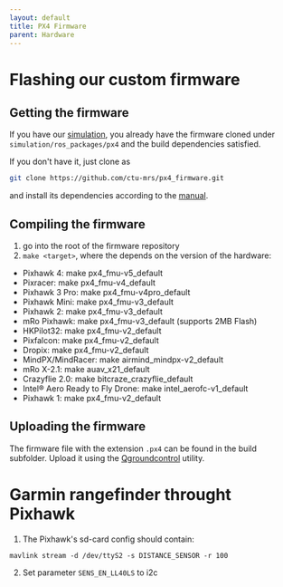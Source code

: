 ```yaml
---
layout: default
title: PX4 Firmware
parent: Hardware
---
```


# Flashing our custom firmware

## Getting the firmware

If you have our [simulation](https://github.com/ctu-mrs/simulation), you already have the firmware cloned under `simulation/ros_packages/px4` and the build dependencies satisfied.

If you don't have it, just clone as
```bash
git clone https://github.com/ctu-mrs/px4_firmware.git
```
and install its dependencies according to the [manual](https://dev.px4.io/master/en/setup/building_px4.html).

## Compiling the firmware

1. go into the root of the firmware repository
2. `make <target>`, where the <target> depends on the version of the hardware:
  * Pixhawk 4: make px4_fmu-v5_default
  * Pixracer: make px4_fmu-v4_default
  * Pixhawk 3 Pro: make px4_fmu-v4pro_default
  * Pixhawk Mini: make px4_fmu-v3_default
  * Pixhawk 2: make px4_fmu-v3_default
  * mRo Pixhawk: make px4_fmu-v3_default (supports 2MB Flash)
  * HKPilot32: make px4_fmu-v2_default
  * Pixfalcon: make px4_fmu-v2_default
  * Dropix: make px4_fmu-v2_default
  * MindPX/MindRacer: make airmind_mindpx-v2_default
  * mRo X-2.1: make auav_x21_default
  * Crazyflie 2.0: make bitcraze_crazyflie_default
  * Intel® Aero Ready to Fly Drone: make intel_aerofc-v1_default
  * Pixhawk 1: make px4_fmu-v2_default

## Uploading the firmware

The firmware file with the extension `.px4` can be found in the build subfolder.
Upload it using the [Qgroundcontrol](http://qgroundcontrol.com/) utility.

# Garmin rangefinder throught Pixhawk

1. The Pixhawk's sd-card config should contain:
```
mavlink stream -d /dev/ttyS2 -s DISTANCE_SENSOR -r 100
```
2. Set parameter `SENS_EN_LL40LS` to i2c
